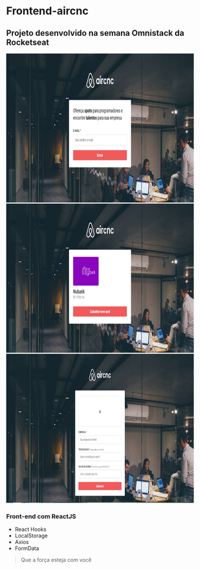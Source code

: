 # Frontend-aircnc

## Projeto desenvolvido na semana Omnistack da Rocketseat

<img src="https://github.com/Daniels887/Frontend-aircnc/blob/master/Telas/Home.PNG" alt="Home" width="600" height="400" /> <img src="https://github.com/Daniels887/Frontend-aircnc/blob/master/Telas/List.PNG" alt="List" width="600" height="400" /> <img src="https://github.com/Daniels887/Frontend-aircnc/blob/master/Telas/New.PNG" alt="New" width="600" height="400" />

### Front-end com ReactJS

- React Hooks
- LocalStorage
- Axios
- FormData

> Que a força esteja com você
